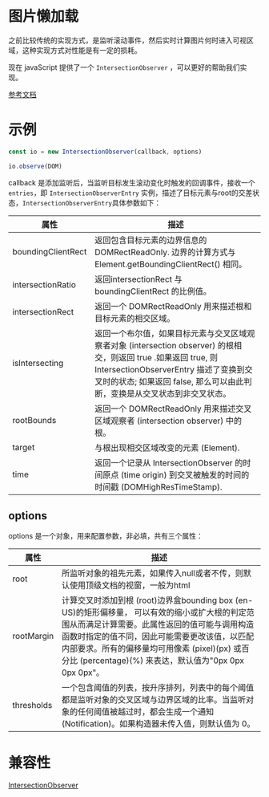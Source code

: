 <h1>图片懒加载</h1>

之前比较传统的实现方式，是监听滚动事件，然后实时计算图片何时进入可视区域，这种实现方式对性能是有一定的损耗。

现在 javaScript 提供了一个 `IntersectionObserver` ，可以更好的帮助我们实现。

[参考文档](https://developer.mozilla.org/zh-CN/docs/Web/API/IntersectionObserver#%E5%8F%82%E8%80%83)

# 示例

```js
const io = new IntersectionObserver(callback, options)

io.observe(DOM)

```

callback 是添加监听后，当监听目标发生滚动变化时触发的回调事件，接收一个 `entries`，即 `IntersectionObserverEntry` 实例，描述了目标元素与root的交差状态，`IntersectionObserverEntry`具体参数如下：

| 属性 | 描述 |
| -------------------- | -------------------- |
| boundingClientRect | 返回包含目标元素的边界信息的DOMRectReadOnly. 边界的计算方式与 Element.getBoundingClientRect() 相同。 |
| intersectionRatio | 返回intersectionRect 与 boundingClientRect 的比例值。 |
| intersectionRect | 返回一个 DOMRectReadOnly 用来描述根和目标元素的相交区域。 |
| isIntersecting | 返回一个布尔值，如果目标元素与交叉区域观察者对象 (intersection observer) 的根相交，则返回 true .如果返回 true, 则 IntersectionObserverEntry 描述了变换到交叉时的状态; 如果返回 false, 那么可以由此判断，变换是从交叉状态到非交叉状态。 |
| rootBounds | 返回一个 DOMRectReadOnly 用来描述交叉区域观察者 (intersection observer) 中的根。 |
| target | 与根出现相交区域改变的元素 (Element). |
| time | 返回一个记录从 IntersectionObserver 的时间原点 (time origin) 到交叉被触发的时间的时间戳 (DOMHighResTimeStamp). |

## options

options 是一个对象，用来配置参数，非必填，共有三个属性：

| 属性 | 描述 |
| -------------------- | -------------------- |
| root | 所监听对象的祖先元素，如果传入null或者不传，则默认使用顶级文档的视窗，一般为html |
| rootMargin | 计算交叉时添加到根 (root)边界盒bounding box (en-US)的矩形偏移量， 可以有效的缩小或扩大根的判定范围从而满足计算需要。此属性返回的值可能与调用构造函数时指定的值不同，因此可能需要更改该值，以匹配内部要求。所有的偏移量均可用像素 (pixel)(px) 或百分比 (percentage)(%) 来表达，默认值为"0px 0px 0px 0px"。 |
| thresholds | 一个包含阈值的列表，按升序排列，列表中的每个阈值都是监听对象的交叉区域与边界区域的比率。当监听对象的任何阈值被越过时，都会生成一个通知 (Notification)。如果构造器未传入值，则默认值为 0。 |

# 兼容性

[IntersectionObserver](https://caniuse.com/?search=IntersectionObserver)
